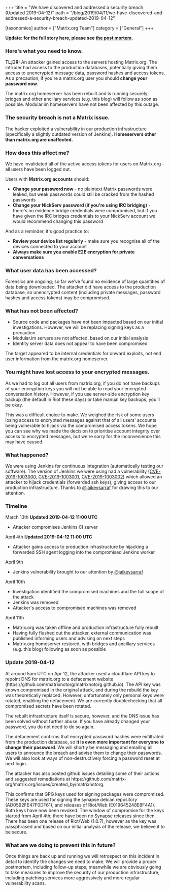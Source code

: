 +++
title = "We have discovered and addressed a security breach. (Updated 2019-04-12)"
path = "/blog/2019/04/11/we-have-discovered-and-addressed-a-security-breach-updated-2019-04-12"

[taxonomies]
author = ["Matrix.org Team"]
category = ["General"]
+++

<b>Update: for the full story here, please see <a href="https://matrix.org/blog/2019/05/08/post-mortem-and-remediations-for-apr-11-security-incident">the post mortem</a>.</b>
<br/>

### Here&#39;s what you need to know.

<p><strong>TL;DR:</strong> An attacker gained access to the servers hosting Matrix.org. The intruder had access to the production databases, potentially giving them access to unencrypted message data, password hashes and access tokens. As a precaution, if you&#39;re a matrix.org user you should <strong>change your password now</strong>.</p>

<p>The matrix.org homeserver has been rebuilt and is running securely; bridges and other ancillary services (e.g. this blog) will follow as soon as possible. Modular.im homeservers have not been affected by this outage.</p>

### The security breach is not a Matrix issue.

<p>The hacker exploited a vulnerability in our production infrastructure (specifically a slightly outdated version of Jenkins). <strong>Homeservers other than matrix.org are unaffected.</strong></p>

### How does this affect me?

<p>We have invalidated all of the active access tokens for users on Matrix.org - all users have been logged out.</p>

<p>Users with <strong>Matrix.org accounts</strong> should:</p>

<ul>
<li><strong>Change your password now</strong> - no plaintext Matrix passwords were leaked, but weak passwords could still be cracked from the hashed passwords</li>
<li><strong>Change your NickServ password (if you&#39;re using IRC bridging)</strong> - there&#39;s no evidence bridge credentials were compromised, but if you have given the IRC bridges credentials to your NickServ account we would recommend changing this password</li>
</ul>

<p>And as a reminder, it&#39;s good practice to:</p>

<ul>
<li><strong>Review your device list regularly</strong> - make sure you recognise all of the devices connected to your account</li>
<li><strong>Always make sure you enable E2E encryption for private conversations</strong></li>
</ul>

### What user data has been accessed?

<p>Forensics are ongoing; so far we&#39;ve found no evidence of large quantities of data being downloaded. The attacker did have access to the production database, so unencrypted content (including private messages, password hashes and access tokens) may be compromised. </p>

### What has not been affected?

<ul>
<li>Source code and packages have not been impacted based on our initial investigations.  However, we will be replacing signing keys as a precaution.</li>
<li>Modular.im servers are not affected, based on our initial analysis</li>
<li>Identity server data does not appear to have been compromised</li>
</ul>

<p>The target appeared to be internal credentials for onward exploits, not end user information from the matrix.org homeserver.</p>

### You might have lost access to your encrypted messages.

<p>As we had to log out all users from matrix.org, if you do not have backups of your encryption keys you will not be able to read your encrypted conversation history.  However, if you use server-side encryption key backup (the default in Riot these days) or take manual key backups, you’ll be okay. </p>

<p>This was a difficult choice to make. We weighed the risk of some users losing access to encrypted messages against that of all users&#39; accounts being vulnerable to hijack via the compromised access tokens. We hope you can see why we made the decision to prioritise account integrity over access to encrypted messages, but we&#39;re sorry for the inconvenience this may have caused.</p>

### What happened?

<p>We were using Jenkins for continuous integration (automatically testing our software). The version of Jenkins we were using had a vulnerability (<a href="https://nvd.nist.gov/vuln/detail/CVE-2019-1003000">CVE-2019-1003000</a>, <a href="https://nvd.nist.gov/vuln/detail/CVE-2019-1003001">CVE-2019-1003001</a>, <a href="https://nvd.nist.gov/vuln/detail/CVE-2019-1003002">CVE-2019-1003002</a>) which allowed an attacker to hijack credentials (forwarded ssh keys), giving access to our production infrastructure. Thanks to <a href="https://twitter.com/jaikeysarraf">@jaikeysarraf</a> for drawing this to our attention.</p>

### Timeline

<p>March 13th <b>Updated 2019-04-12 11:00 UTC</b></p>
<ul>
<li>Attacker compromises Jenkins CI server</li>
</ul>

<p>April 4th <b>Updated 2019-04-12 11:00 UTC</b></p>
<ul>
<li>Attacker gains access to production infrastructure by hijacking a forwarded SSH agent logging into the compromised Jenkins worker</li>
</ul>

<p>April 9th</p>

<ul>
<li>Jenkins vulnerability brought to our attention by <a href="https://twitter.com/jaikeysarraf">@jaikeysarraf</a></li>
</ul>

<p>April 10th</p>

<ul>
<li>Investigation identified the compromised machines and the full scope of the attack</li>
<li>Jenkins was removed</li>
<li>Attacker&#39;s access to compromised machines was removed</li>
</ul>

<p>April 11th</p>

<ul>
<li>Matrix.org was taken offline and production infrastructure fully rebuilt</li>
<li>Having fully flushed out the attacker, external communication was published informing users and advising on next steps</li>
<li>Matrix.org homeserver restored, with bridges and ancillary services (e.g. this blog) following as soon as possible</li>
</ul>

### Update 2019-04-12

<p>
At around 5am UTC on Apr 12, the attacker used a cloudflare API key to repoint DNS for matrix.org to a defacement website (https://github.com/matrixnotorg/matrixnotorg.github.io).
The API key was known compromised in the original attack, and during the rebuild the key was theoretically replaced.  However, unfortunately
only personal keys were rotated, enabling the defacement.  We are currently doublechecking that all compromised secrets have been rotated.
</p>
<p>
The rebuilt infrastructure itself is secure, however, and the DNS issue has been solved without further abuse.
If you have already changed your password, you do not need to do so again.
</p>
<p>
The defacement confirms that encrypted password hashes were exfiltrated from the production database, so <b>it is even more important
for everyone to change their password</b>.  We will shortly be messaging and emailing all users to announce the breach and advise them
to change their passwords.  We will also look at ways of non-destructively forcing a password reset at next login.
</p>
<p>
The attacker has also posted github issues detailing some of their actions and suggested remediations at
https://github.com/matrix-org/matrix.org/issues/created_by/matrixnotorg.
</p>
<p>
This confirms that GPG keys used for signing packages were compromised.  These keys are used for signing
the synapse debian repository (AD0592FE47F0DF61), and releases of Riot/Web (E019645248E8F4A1).
Both keys have now been revoked.  The window of compromise for the keys started from April 4th; there have
been no Synapse releases since then.  There has been one release of Riot/Web (1.0.7), however as the key
was passphrased and based on our initial analysis of the release, we believe it to be secure.
</p>

### What are we doing to prevent this in future?

<p>Once things are back up and running we will retrospect on this incident in detail to identify the changes we need to make. We will provide a proper postmortem, including follow-up steps; meanwhile we are obviously going to take measures to improve the security of our production infrastructure, including patching services more aggressively and more regular vulnerability scans.</p>
